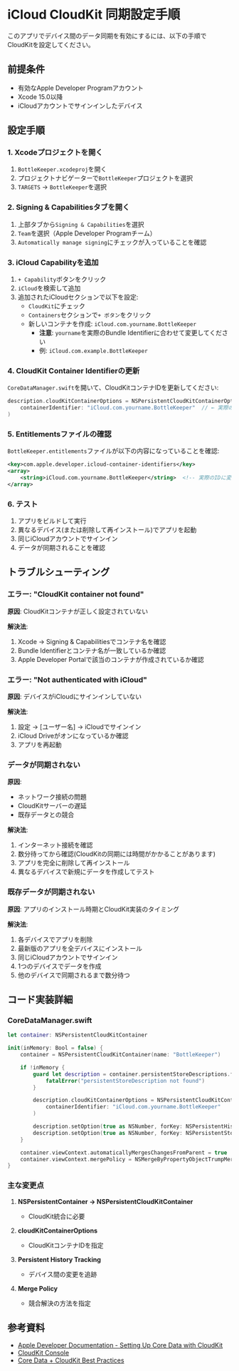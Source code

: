 # iCloud CloudKit 同期設定手順

このアプリでデバイス間のデータ同期を有効にするには、以下の手順でCloudKitを設定してください。

## 前提条件

- 有効なApple Developer Programアカウント
- Xcode 15.0以降
- iCloudアカウントでサインインしたデバイス

## 設定手順

### 1. Xcodeプロジェクトを開く

1. `BottleKeeper.xcodeproj`を開く
2. プロジェクトナビゲーターで`BottleKeeper`プロジェクトを選択
3. `TARGETS` → `BottleKeeper`を選択

### 2. Signing & Capabilitiesタブを開く

1. 上部タブから`Signing & Capabilities`を選択
2. `Team`を選択（Apple Developer Programチーム）
3. `Automatically manage signing`にチェックが入っていることを確認

### 3. iCloud Capabilityを追加

1. `+ Capability`ボタンをクリック
2. `iCloud`を検索して追加
3. 追加されたiCloudセクションで以下を設定:
   - `CloudKit`にチェック
   - `Containers`セクションで`+ ボタン`をクリック
   - 新しいコンテナを作成: `iCloud.com.yourname.BottleKeeper`
     - **注意**: `yourname`を実際のBundle Identifierに合わせて変更してください
     - 例: `iCloud.com.example.BottleKeeper`

### 4. CloudKit Container Identifierの更新

`CoreDataManager.swift`を開いて、CloudKitコンテナIDを更新してください:

```swift
description.cloudKitContainerOptions = NSPersistentCloudKitContainerOptions(
    containerIdentifier: "iCloud.com.yourname.BottleKeeper"  // ← 実際のIDに変更
)
```

### 5. Entitlementsファイルの確認

`BottleKeeper.entitlements`ファイルが以下の内容になっていることを確認:

```xml
<key>com.apple.developer.icloud-container-identifiers</key>
<array>
    <string>iCloud.com.yourname.BottleKeeper</string>  <!-- 実際のIDに変更 -->
</array>
```

### 6. テスト

1. アプリをビルドして実行
2. 異なるデバイス(または削除して再インストール)でアプリを起動
3. 同じiCloudアカウントでサインイン
4. データが同期されることを確認

## トラブルシューティング

### エラー: "CloudKit container not found"

**原因**: CloudKitコンテナが正しく設定されていない

**解決法**:
1. Xcode → Signing & Capabilitiesでコンテナ名を確認
2. Bundle Identifierとコンテナ名が一致しているか確認
3. Apple Developer Portalで該当のコンテナが作成されているか確認

### エラー: "Not authenticated with iCloud"

**原因**: デバイスがiCloudにサインインしていない

**解決法**:
1. 設定 → [ユーザー名] → iCloudでサインイン
2. iCloud Driveがオンになっているか確認
3. アプリを再起動

### データが同期されない

**原因**:
- ネットワーク接続の問題
- CloudKitサーバーの遅延
- 既存データとの競合

**解決法**:
1. インターネット接続を確認
2. 数分待ってから確認(CloudKitの同期には時間がかかることがあります)
3. アプリを完全に削除して再インストール
4. 異なるデバイスで新規にデータを作成してテスト

### 既存データが同期されない

**原因**: アプリのインストール時期とCloudKit実装のタイミング

**解決法**:
1. 各デバイスでアプリを削除
2. 最新版のアプリを全デバイスにインストール
3. 同じiCloudアカウントでサインイン
4. 1つのデバイスでデータを作成
5. 他のデバイスで同期されるまで数分待つ

## コード実装詳細

### CoreDataManager.swift

```swift
let container: NSPersistentCloudKitContainer

init(inMemory: Bool = false) {
    container = NSPersistentCloudKitContainer(name: "BottleKeeper")

    if !inMemory {
        guard let description = container.persistentStoreDescriptions.first else {
            fatalError("persistentStoreDescription not found")
        }

        description.cloudKitContainerOptions = NSPersistentCloudKitContainerOptions(
            containerIdentifier: "iCloud.com.yourname.BottleKeeper"
        )

        description.setOption(true as NSNumber, forKey: NSPersistentHistoryTrackingKey)
        description.setOption(true as NSNumber, forKey: NSPersistentStoreRemoteChangeNotificationPostOptionKey)
    }

    container.viewContext.automaticallyMergesChangesFromParent = true
    container.viewContext.mergePolicy = NSMergeByPropertyObjectTrumpMergePolicy
}
```

### 主な変更点

1. **NSPersistentContainer → NSPersistentCloudKitContainer**
   - CloudKit統合に必要

2. **cloudKitContainerOptions**
   - CloudKitコンテナIDを指定

3. **Persistent History Tracking**
   - デバイス間の変更を追跡

4. **Merge Policy**
   - 競合解決の方法を指定

## 参考資料

- [Apple Developer Documentation - Setting Up Core Data with CloudKit](https://developer.apple.com/documentation/coredata/mirroring_a_core_data_store_with_cloudkit)
- [CloudKit Console](https://icloud.developer.apple.com/)
- [Core Data + CloudKit Best Practices](https://developer.apple.com/videos/play/wwdc2021/10017/)
